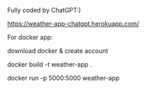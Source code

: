 Fully coded by ChatGPT:) 


https://weather-app-chatgpt.herokuapp.com/

For docker app:

download docker & create account

docker build -t weather-app .

docker run -p 5000:5000 weather-app

